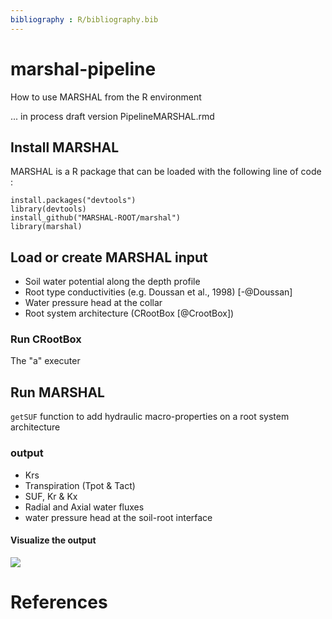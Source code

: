 ```yaml
---
bibliography : R/bibliography.bib
---
```


# marshal-pipeline
How to use MARSHAL from the R environment

... in process
draft version PipelineMARSHAL.rmd

## Install MARSHAL

MARSHAL is a R package that can be loaded with the following line of code :
```{r echo=TRUE, eval=FALSE}
install.packages("devtools")
library(devtools)
install_github("MARSHAL-ROOT/marshal")
library(marshal)
```

## Load or create MARSHAL input

- Soil water potential along the depth profile
- Root type conductivities (e.g. Doussan et al., 1998) [-@Doussan]
- Water pressure head at the collar
- Root system architecture (CRootBox [@CrootBox])

### Run CRootBox

The "a" executer

## Run MARSHAL

`getSUF` function to add hydraulic macro-properties on a root system architecture

### output
- Krs
- Transpiration (Tpot \& Tact)
- SUF, Kr \& Kx
- Radial and Axial water fluxes
- water pressure head at the soil-root interface

#### Visualize the output

![](R/PipelineMARSHAL_files/figure-latex/radial.png)

####

# References


